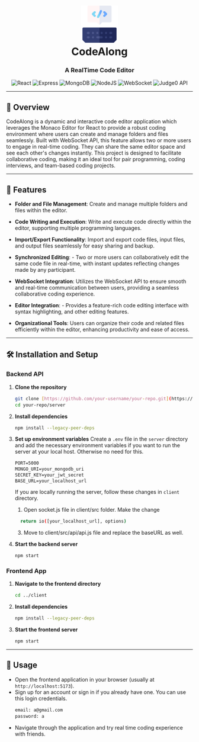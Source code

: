 <div align="left">
  <h1 align="center">
    <img src="https://github.com/Shuchita33/CodeAlong/blob/main/client/src/assets/logoCode.png" width="100" />
    <br>CodeAlong
  </h1>
  <h3 align="center">A RealTime Code Editor</h3>
  
  <p align="center">
    <img src="https://img.shields.io/badge/React-61DAFB.svg?style&logo=React&logoColor=black" alt="React" />
    <img src="https://img.shields.io/badge/Express-000000.svg?style&logo=Express&logoColor=white" alt="Express" />
    <img src="https://img.shields.io/badge/MongoDB-47A248.svg?style&logo=MongoDB&logoColor=white" alt="MongoDB" />
    <img src="https://img.shields.io/badge/Node.js-43853D?style&logo=node.js&logoColor=white" alt="NodeJS"/>
    <img src="https://img.shields.io/badge/WebSocket-010101?style&logo=WebSocket&logoColor=white" alt="WebSocket" />
    <img src="https://img.shields.io/badge/Judge0_API-010101?style&logo&logoColor=white" alt="Judge0 API"/>


  </p>

---

## 🚀 Overview

CodeAlong is a dynamic and interactive code editor application which leverages the Monaco Editor for React to provide a robust coding environment where users can create and manage folders and files seamlessly.
Built with WebSocket API, this feature allows two or more users to engage in real-time coding. They can share the same editor space and see each other's changes instantly.
This project is designed to facilitate collaborative coding, making it an ideal tool for pair programming, coding interviews, and team-based coding projects.

---

## 🌟 Features

- **Folder and File Management**: Create and manage multiple folders and files within the editor.
    
- **Code Writing and Execution**: Write and execute code directly within the editor, supporting multiple programming languages.

- **Import/Export Functionality**: Import and export code files, input files, and output files seamlessly for easy sharing and backup.

- **Synchronized Editing**: - Two or more users can collaboratively edit the same code file in real-time, with instant updates reflecting changes made by any participant.
  
- **WebSocket Integration**: Utilizes the WebSocket API to ensure smooth and real-time communication between users, providing a seamless collaborative coding experience.

- **Editor Integration**: - Provides a feature-rich code editing interface with syntax highlighting, and other editing features.
  
- **Organizational Tools**: Users can organize their code and related files efficiently within the editor, enhancing productivity and ease of access.

---

## 🛠️ Installation and Setup

### Backend API

1. **Clone the repository**
    ```sh
    git clone [https://github.com/your-username/your-repo.git](https://github.com/Shuchita33/CodeAlong)
    cd your-repo/server
    ```
2. **Install dependencies**
    ```sh
    npm install --legacy-peer-deps
    ```
3. **Set up environment variables**
   Create a `.env` file in the `server` directory and add the necessary environment variables if you want to run the server at your local host.
   Otherwise no need for this.
   
    ```env
    PORT=5000
    MONGO_URI=your_mongodb_uri
    SECRET_KEY=your_jwt_secret
    BASE_URL=your_localhost_url
    ```
   If you are locally running the server, follow these changes in `client` directory.
   1. Open socket.js file in client/src folder.
   Make the change
   ```sh
     return io([your_localhost_url], options)
   ```
   3. Move to client/src/api/api.js file and replace the baseURL as well.
      
    
5. **Start the backend server**
    ```sh
   npm start
    ```
### Frontend App

1. **Navigate to the frontend directory**
    ```sh
    cd ../client
    ```
2. **Install dependencies**
    ```sh
    npm install --legacy-peer-deps
    ```
3. **Start the frontend server**
    ```sh
    npm start
    ```
---

## 🚀 Usage

- Open the frontend application in your browser (usually at `http://localhost:5173`).
- Sign up for an account or sign in if you already have one. You can use this login credentials.
   ```sh
   email: a@gmail.com
   password: a  
    ```
- Navigate through the application and try real time coding experience with friends.

